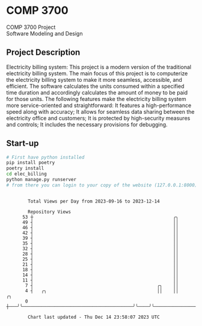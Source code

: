 # COMP 3700
COMP 3700 Project  
Software Modeling and Design
## Project Description
Electricity billing system: This project is a modern version of the traditional electricity billing system. The main focus of this project is to computerize the electricity billing system to make it more seamless, accessible, and efficient. The software calculates the units consumed within a specified time duration and accordingly calculates the amount of money to be paid for those units. The following features make the electricity billing system more service-oriented and straightforward: It features a high-performance speed along with accuracy; It allows for seamless data sharing between the electricity office and customers; It is protected by high-security measures and controls; It includes the necessary provisions for debugging.

## Start-up
```bash
# First have python installed
pip install poetry
poetry install
cd elec_billing
python manage.py runserver
# from there you can login to your copy of the website (127.0.0.1:8000), default creds are admin/admin
```

```

        Total Views per Day from 2023-09-16 to 2023-12-14

        Repository Views
      53 ┼                                                    ╭╮
      49 ┤                                                    ││
      46 ┤                                                    ││
      42 ┤                                                    ││
      39 ┤                                                    ││
      35 ┤                                                    ││
      32 ┤                                                    ││
      28 ┤                                                    ││
      25 ┤                                                    ││
      21 ┤                                                    ││
      18 ┤                                                    ││
      14 ┤                                                    ││
      11 ┤                                                    ││
       7 ┤                                              ╭╮    ││
       4 ┤   ╭╮                                         ││    ││                            ╭╮
       0 ┼───╯╰─────────────────────────────────────────╯╰────╯╰────────────────────────────╯╰─────

        Chart last updated - Thu Dec 14 23:58:07 2023 UTC
        
```
